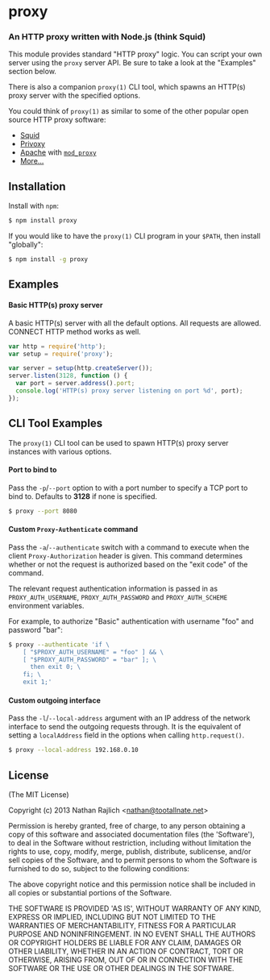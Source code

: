 proxy
=====
### An HTTP proxy written with Node.js (think Squid)

This module provides standard "HTTP proxy" logic. You can script your own server
using the `proxy` server API. Be sure to take a look at the "Examples" section
below.

There is also a companion `proxy(1)` CLI tool, which spawns an HTTP(s) proxy
server with the specified options.

You could think of `proxy(1)` as similar to some of the other popular open
source HTTP proxy software:

 * [Squid][]
 * [Privoxy][]
 * [Apache][] with [`mod_proxy`][mod_proxy]
 * [More…](http://wikipedia.org/wiki/Proxy_server#Web_proxy_servers)


Installation
------------

Install with `npm`:

``` bash
$ npm install proxy
```

If you would like to have the `proxy(1)` CLI program in your `$PATH`, then
install "globally":

``` bash
$ npm install -g proxy
```


Examples
--------

#### Basic HTTP(s) proxy server

A basic HTTP(s) server with all the default options. All requests are allowed.
CONNECT HTTP method works as well.

``` js
var http = require('http');
var setup = require('proxy');

var server = setup(http.createServer());
server.listen(3128, function () {
  var port = server.address().port;
  console.log('HTTP(s) proxy server listening on port %d', port);
});
```


CLI Tool Examples
-----------------

The `proxy(1)` CLI tool can be used to spawn HTTP(s) proxy server instances with
various options.

#### Port to bind to

Pass the `-p`/`--port` option to with a port number to specify a TCP port to
bind to. Defaults to __3128__ if none is specified.

``` bash
$ proxy --port 8080
```

#### Custom `Proxy-Authenticate` command

Pass the `-a`/`--authenticate` switch with a command to execute when the client
`Proxy-Authorization` header is given. This command determines whether or not the
request is authorized based on the "exit code" of the command.

The relevant request authentication information is passed in as
`PROXY_AUTH_USERNAME`, `PROXY_AUTH_PASSWORD` and `PROXY_AUTH_SCHEME` environment
variables.

For example, to authorize "Basic" authentication with username "foo" and
password "bar":

``` bash
$ proxy --authenticate 'if \
    [ "$PROXY_AUTH_USERNAME" = "foo" ] && \
    [ "$PROXY_AUTH_PASSWORD" = "bar" ]; \
      then exit 0; \
    fi; \
    exit 1;'
```

#### Custom outgoing interface

Pass the `-l`/`--local-address` argument with an IP address of the network
interface to send the outgoing requests through. It is the equivalent of setting
a `localAddress` field in the options when calling `http.request()`.

``` bash
$ proxy --local-address 192.168.0.10
```

License
-------

(The MIT License)

Copyright (c) 2013 Nathan Rajlich &lt;nathan@tootallnate.net&gt;

Permission is hereby granted, free of charge, to any person obtaining
a copy of this software and associated documentation files (the
'Software'), to deal in the Software without restriction, including
without limitation the rights to use, copy, modify, merge, publish,
distribute, sublicense, and/or sell copies of the Software, and to
permit persons to whom the Software is furnished to do so, subject to
the following conditions:

The above copyright notice and this permission notice shall be
included in all copies or substantial portions of the Software.

THE SOFTWARE IS PROVIDED 'AS IS', WITHOUT WARRANTY OF ANY KIND,
EXPRESS OR IMPLIED, INCLUDING BUT NOT LIMITED TO THE WARRANTIES OF
MERCHANTABILITY, FITNESS FOR A PARTICULAR PURPOSE AND NONINFRINGEMENT.
IN NO EVENT SHALL THE AUTHORS OR COPYRIGHT HOLDERS BE LIABLE FOR ANY
CLAIM, DAMAGES OR OTHER LIABILITY, WHETHER IN AN ACTION OF CONTRACT,
TORT OR OTHERWISE, ARISING FROM, OUT OF OR IN CONNECTION WITH THE
SOFTWARE OR THE USE OR OTHER DEALINGS IN THE SOFTWARE.


[Squid]: http://www.squid-cache.org/
[Privoxy]: http://www.privoxy.org/
[Apache]: http://www.apache.org/
[mod_proxy]: http://httpd.apache.org/docs/current/mod/mod_proxy.html
